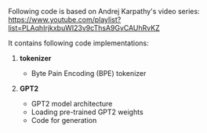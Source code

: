 Following code is based on Andrej Karpathy's video series: https://www.youtube.com/playlist?list=PLAqhIrjkxbuWI23v9cThsA9GvCAUhRvKZ

It contains following code implementations:

1. **tokenizer**
    - Byte Pain Encoding (BPE) tokenizer

2. **GPT2**
    - GPT2 model architecture
    - Loading pre-trained GPT2 weights
    - Code for generation
